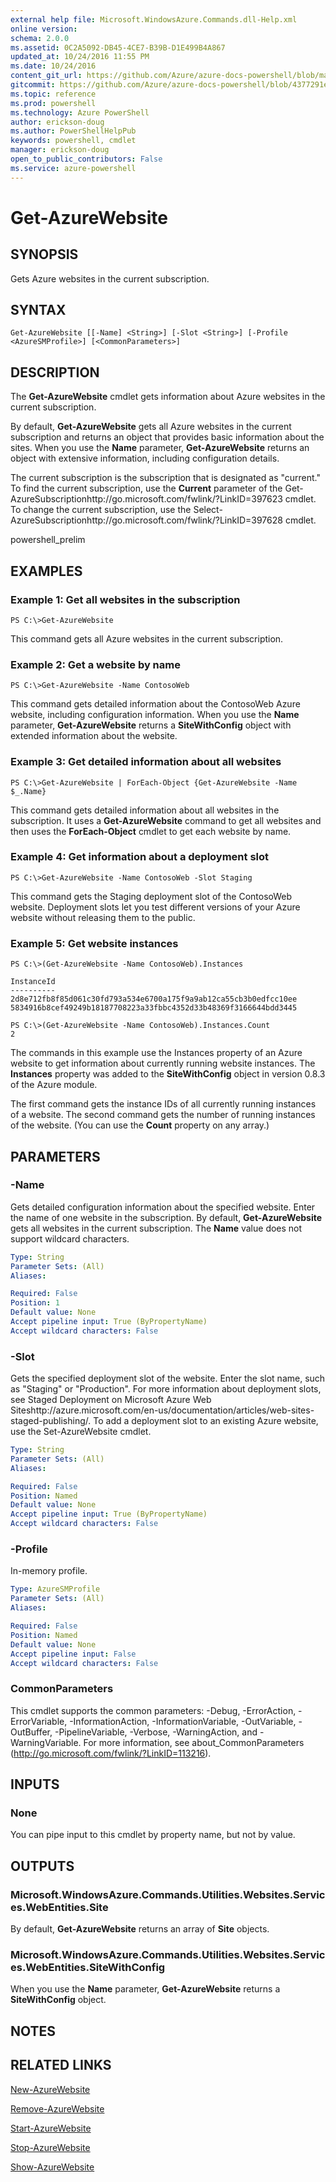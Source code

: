 ```yaml
---
external help file: Microsoft.WindowsAzure.Commands.dll-Help.xml
online version: 
schema: 2.0.0
ms.assetid: 0C2A5092-DB45-4CE7-B39B-D1E499B4A867
updated_at: 10/24/2016 11:55 PM
ms.date: 10/24/2016
content_git_url: https://github.com/Azure/azure-docs-powershell/blob/master/azureps-cmdlets-docs/ServiceManagement/Azure.Compute/v1.6.1/Get-AzureWebsite.md
gitcommit: https://github.com/Azure/azure-docs-powershell/blob/4377291ee360e58e2c1c5d644155daf6a0279055/azureps-cmdlets-docs/ServiceManagement/Azure.Compute/v1.6.1/Get-AzureWebsite.md
ms.topic: reference
ms.prod: powershell
ms.technology: Azure PowerShell
author: erickson-doug
ms.author: PowerShellHelpPub
keywords: powershell, cmdlet
manager: erickson-doug
open_to_public_contributors: False
ms.service: azure-powershell
---
```


# Get-AzureWebsite

## SYNOPSIS
Gets Azure websites in the current subscription.

## SYNTAX

```
Get-AzureWebsite [[-Name] <String>] [-Slot <String>] [-Profile <AzureSMProfile>] [<CommonParameters>]
```

## DESCRIPTION
The **Get-AzureWebsite** cmdlet gets information about Azure websites in the current subscription.

By default, **Get-AzureWebsite** gets all Azure websites in the current subscription and returns an object that provides basic information about the sites.
When you use the **Name** parameter, **Get-AzureWebsite** returns an object with extensive information, including configuration details.

The current subscription is the subscription that is designated as "current." To find the current subscription, use the **Current** parameter of the Get-AzureSubscriptionhttp://go.microsoft.com/fwlink/?LinkID=397623 cmdlet.
To change the current subscription, use the Select-AzureSubscriptionhttp://go.microsoft.com/fwlink/?LinkID=397628 cmdlet.

powershell_prelim

## EXAMPLES

### Example 1: Get all websites in the subscription
```
PS C:\>Get-AzureWebsite
```

This command gets all Azure websites in the current subscription.

### Example 2: Get a website by name
```
PS C:\>Get-AzureWebsite -Name ContosoWeb
```

This command gets detailed information about the ContosoWeb Azure website, including configuration information.
When you use the **Name** parameter, **Get-AzureWebsite** returns a **SiteWithConfig** object with extended information about the website.

### Example 3: Get detailed information about all websites
```
PS C:\>Get-AzureWebsite | ForEach-Object {Get-AzureWebsite -Name $_.Name}
```

This command gets detailed information about all websites in the subscription.
It uses a **Get-AzureWebsite** command to get all websites and then uses the **ForEach-Object** cmdlet to get each website by name.

### Example 4: Get information about a deployment slot
```
PS C:\>Get-AzureWebsite -Name ContosoWeb -Slot Staging
```

This command gets the Staging deployment slot of the ContosoWeb website.
Deployment slots let you test different versions of your Azure website without releasing them to the public.

### Example 5: Get website instances
```
PS C:\>(Get-AzureWebsite -Name ContosoWeb).Instances

InstanceId
----------
2d8e712fb8f85d061c30fd793a534e6700a175f9a9ab12ca55cb3b0edfcc10ee
5834916b8cef49249b18187708223a33fbbc4352d33b48369f3166644bdd3445

PS C:\>(Get-AzureWebsite -Name ContosoWeb).Instances.Count
2
```

The commands in this example use the Instances property of an Azure website to get information about currently running website instances.
The **Instances** property was added to the **SiteWithConfig** object in version 0.8.3 of the Azure module.

The first command gets the instance IDs of all currently running instances of a website.
The second command gets the number of running instances of the website.
(You can use the **Count** property on any array.)

## PARAMETERS

### -Name
Gets detailed configuration information about the specified website.
Enter the name of one website in the subscription.
By default, **Get-AzureWebsite** gets all websites in the current subscription.
The **Name** value does not support wildcard characters.

```yaml
Type: String
Parameter Sets: (All)
Aliases: 

Required: False
Position: 1
Default value: None
Accept pipeline input: True (ByPropertyName)
Accept wildcard characters: False
```

### -Slot
Gets the specified deployment slot of the website.
Enter the slot name, such as "Staging" or "Production".
For more information about deployment slots, see Staged Deployment on Microsoft Azure Web Siteshttp://azure.microsoft.com/en-us/documentation/articles/web-sites-staged-publishing/.
To add a deployment slot to an existing Azure website, use the Set-AzureWebsite cmdlet.

```yaml
Type: String
Parameter Sets: (All)
Aliases: 

Required: False
Position: Named
Default value: None
Accept pipeline input: True (ByPropertyName)
Accept wildcard characters: False
```

### -Profile
In-memory profile.

```yaml
Type: AzureSMProfile
Parameter Sets: (All)
Aliases: 

Required: False
Position: Named
Default value: None
Accept pipeline input: False
Accept wildcard characters: False
```

### CommonParameters
This cmdlet supports the common parameters: -Debug, -ErrorAction, -ErrorVariable, -InformationAction, -InformationVariable, -OutVariable, -OutBuffer, -PipelineVariable, -Verbose, -WarningAction, and -WarningVariable. For more information, see about_CommonParameters (http://go.microsoft.com/fwlink/?LinkID=113216).

## INPUTS

### None
You can pipe input to this cmdlet by property name, but not by value.

## OUTPUTS

### Microsoft.WindowsAzure.Commands.Utilities.Websites.Services.WebEntities.Site
By default, **Get-AzureWebsite** returns an array of **Site** objects.

### Microsoft.WindowsAzure.Commands.Utilities.Websites.Services.WebEntities.SiteWithConfig
When you use the **Name** parameter, **Get-AzureWebsite** returns a **SiteWithConfig** object.

## NOTES

## RELATED LINKS

[New-AzureWebsite](xref:ServiceManagement/Azure.Compute/v1.6.1/New-AzureWebsite.md)

[Remove-AzureWebsite](xref:ServiceManagement/Azure.Compute/v1.6.1/Remove-AzureWebsite.md)

[Start-AzureWebsite](xref:ServiceManagement/Azure.Compute/v1.6.1/Start-AzureWebsite.md)

[Stop-AzureWebsite](xref:ServiceManagement/Azure.Compute/v1.6.1/Stop-AzureWebsite.md)

[Show-AzureWebsite](xref:ServiceManagement/Azure.Compute/v1.6.1/Show-AzureWebsite.md)


